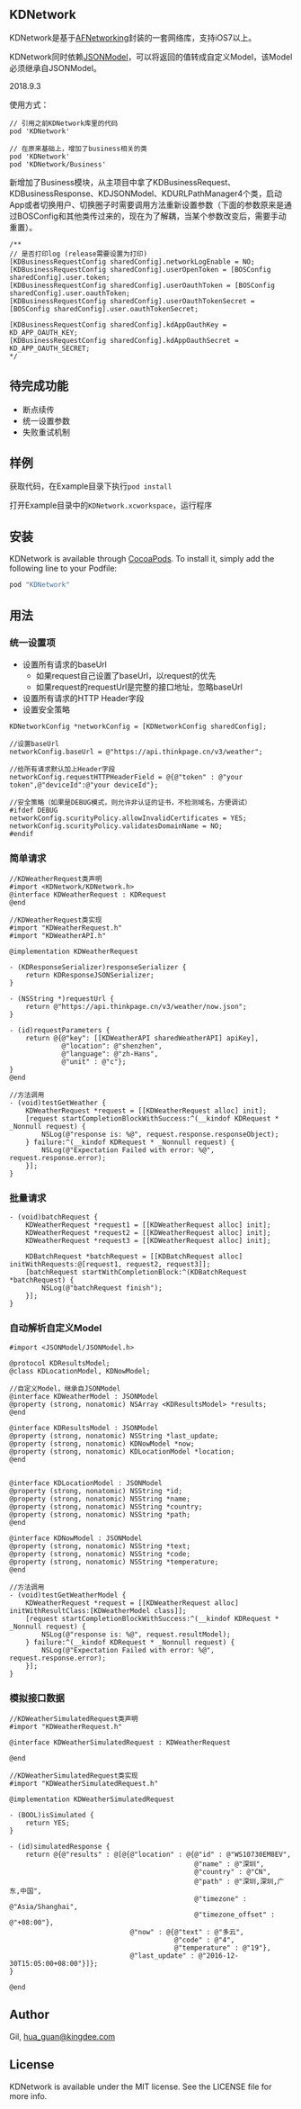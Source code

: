 ## KDNetwork

KDNetwork是基于[AFNetworking](https://github.com/AFNetworking/AFNetworking)封装的一套网络库，支持iOS7以上。

KDNetwork同时依赖[JSONModel](https://github.com/jsonmodel/jsonmodel)，可以将返回的值转成自定义Model，该Model必须继承自JSONModel。

2018.9.3 

使用方式：

    // 引用之前KDNetwork库里的代码
    pod 'KDNetwork'
    
    // 在原来基础上，增加了business相关的类
    pod 'KDNetwork'
    pod 'KDNetwork/Business'

新增加了Business模块，从主项目中拿了KDBusinessRequest、KDBusinessResponse、KDJSONModel、KDURLPathManager4个类，启动App或者切换用户、切换圈子时需要调用方法重新设置参数（下面的参数原来是通过BOSConfig和其他类传过来的，现在为了解耦，当某个参数改变后，需要手动重置）。

    /**
    // 是否打印log (release需要设置为打印)
    [KDBusinessRequestConfig sharedConfig].networkLogEnable = NO;
    [KDBusinessRequestConfig sharedConfig].userOpenToken = [BOSConfig sharedConfig].user.token;
    [KDBusinessRequestConfig sharedConfig].userOauthToken = [BOSConfig sharedConfig].user.oauthToken;
    [KDBusinessRequestConfig sharedConfig].userOauthTokenSecret = [BOSConfig sharedConfig].user.oauthTokenSecret;
    
    [KDBusinessRequestConfig sharedConfig].kdAppOauthKey = KD_APP_OAUTH_KEY;
    [KDBusinessRequestConfig sharedConfig].kdAppOauthSecret = KD_APP_OAUTH_SECRET;
    */
    
## 待完成功能
*   断点续传
*   统一设置参数
*   失败重试机制

## 样例

获取代码，在Example目录下执行`pod install`

打开Example目录中的`KDNetwork.xcworkspace`，运行程序

## 安装

KDNetwork is available through [CocoaPods](http://cocoapods.org). To install
it, simply add the following line to your Podfile:

```ruby
pod "KDNetwork"
```

## 用法

### 统一设置项
* 设置所有请求的baseUrl
    * 如果request自己设置了baseUrl，以request的优先
    * 如果request的requestUrl是完整的接口地址，忽略baseUrl
* 设置所有请求的HTTP Header字段
* 设置安全策略

```objc
KDNetworkConfig *networkConfig = [KDNetworkConfig sharedConfig];

//设置baseUrl
networkConfig.baseUrl = @"https://api.thinkpage.cn/v3/weather";

//给所有请求默认加上Header字段
networkConfig.requestHTTPHeaderField = @{@"token" : @"your token",@"deviceId":@"your deviceId"};

//安全策略（如果是DEBUG模式，则允许非认证的证书，不检测域名，方便调试）
#ifdef DEBUG
networkConfig.scurityPolicy.allowInvalidCertificates = YES;
networkConfig.scurityPolicy.validatesDomainName = NO;
#endif
```

### 简单请求

```objc
//KDWeatherRequest类声明
#import <KDNetwork/KDNetwork.h>
@interface KDWeatherRequest : KDRequest
@end

//KDWeatherRequest类实现
#import "KDWeatherRequest.h"
#import "KDWeatherAPI.h"

@implementation KDWeatherRequest

- (KDResponseSerializer)responseSerializer {
    return KDResponseJSONSerializer;
}

- (NSString *)requestUrl {
    return @"https://api.thinkpage.cn/v3/weather/now.json";
}

- (id)requestParameters {
    return @{@"key": [[KDWeatherAPI sharedWeatherAPI] apiKey],
             @"location": @"shenzhen",
             @"language": @"zh-Hans",
             @"unit" : @"c"};
}
@end
```

```objc
//方法调用
- (void)testGetWeather {
    KDWeatherRequest *request = [[KDWeatherRequest alloc] init];
    [request startCompletionBlockWithSuccess:^(__kindof KDRequest * _Nonnull request) {
        NSLog(@"response is: %@", request.response.responseObject);
    } failure:^(__kindof KDRequest * _Nonnull request) {
        NSLog(@"Expectation Failed with error: %@", request.response.error);
    }];
}
```

### 批量请求

```objc
- (void)batchRequest {
    KDWeatherRequest *request1 = [[KDWeatherRequest alloc] init];
    KDWeatherRequest *request2 = [[KDWeatherRequest alloc] init];
    KDWeatherRequest *request3 = [[KDWeatherRequest alloc] init];
    
    KDBatchRequest *batchRequest = [[KDBatchRequest alloc] initWithRequests:@[request1, request2, request3]];
    [batchRequest startWithCompletionBlock:^(KDBatchRequest *batchRequest) {
        NSLog(@"batchRequest finish");
    }];
}
```

### 自动解析自定义Model

```objc
#import <JSONModel/JSONModel.h>

@protocol KDResultsModel;
@class KDLocationModel, KDNowModel;

//自定义Model，继承自JSONModel
@interface KDWeatherModel : JSONModel
@property (strong, nonatomic) NSArray <KDResultsModel> *results;
@end

@interface KDResultsModel : JSONModel
@property (strong, nonatomic) NSString *last_update;
@property (strong, nonatomic) KDNowModel *now;
@property (strong, nonatomic) KDLocationModel *location;
@end


@interface KDLocationModel : JSONModel
@property (strong, nonatomic) NSString *id;
@property (strong, nonatomic) NSString *name;
@property (strong, nonatomic) NSString *country;
@property (strong, nonatomic) NSString *path;
@end

@interface KDNowModel : JSONModel
@property (strong, nonatomic) NSString *text;
@property (strong, nonatomic) NSString *code;
@property (strong, nonatomic) NSString *temperature;
@end
```

```objc
//方法调用
- (void)testGetWeatherModel {
    KDWeatherRequest *request = [[KDWeatherRequest alloc] initWithResultClass:[KDWeatherModel class]];
    [request startCompletionBlockWithSuccess:^(__kindof KDRequest * _Nonnull request) {
        NSLog(@"response is: %@", request.resultModel);
    } failure:^(__kindof KDRequest * _Nonnull request) {
        NSLog(@"Expectation Failed with error: %@", request.response.error);
    }];
}
```

### 模拟接口数据

```objc
//KDWeatherSimulatedRequest类声明
#import "KDWeatherRequest.h"

@interface KDWeatherSimulatedRequest : KDWeatherRequest

@end

//KDWeatherSimulatedRequest类实现
#import "KDWeatherSimulatedRequest.h"

@implementation KDWeatherSimulatedRequest

- (BOOL)isSimulated {
    return YES;
}

- (id)simulatedResponse {
    return @{@"results" : @[@{@"location" : @{@"id" : @"WS10730EM8EV",
                                              @"name" : @"深圳",
                                              @"country" : @"CN",
                                              @"path" : @"深圳,深圳,广东,中国",
                                              @"timezone" : @"Asia/Shanghai",
                                              @"timezone_offset" : @"+08:00"},
                              @"now" : @{@"text" : @"多云",
                                         @"code" : @"4",
                                         @"temperature" : @"19"},
                              @"last_update" : @"2016-12-30T15:05:00+08:00"}]};
}

@end
```

## Author

Gil, hua_guan@kingdee.com

## License

KDNetwork is available under the MIT license. See the LICENSE file for more info.
